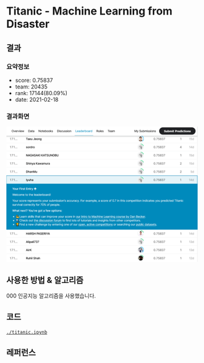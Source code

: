 
# Titanic - Machine Learning from Disaster

## 결과

### 요약정보

- score: 0.75837
- team: 20435
- rank: 17144(80.09%)
- date: 2021-02-18

### 결과화면

![leaderboard](./img/leaderboard.png)

## 사용한 방법 & 알고리즘

000 인공지능 알고리즘을 사용했습니다.

## 코드

[`./titanic.ipynb`](./titanic.ipynb)

## 레퍼런스

